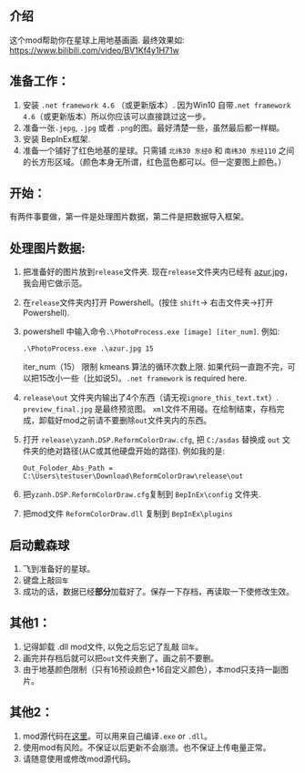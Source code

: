介绍
---
这个mod帮助你在星球上用地基画画. 最终效果如: https://www.bilibili.com/video/BV1Kf4y1H71w


准备工作：
---
1. 安装 `.net framework 4.6` （或更新版本）. 因为Win10 自带`.net framework 4.6`（或更新版本）所以你应该可以直接跳过这一步。
2. 准备一张`.jepg`, `.jpg` 或者 `.png`的图。最好清楚一些，虽然最后都一样糊。
3. 安装 BepInEx框架.
4. 准备一个铺好了红色地基的星球。只需铺 `北纬30 东经0` 和 `南纬30 东经110` 之间的长方形区域。（颜色本身无所谓，红色蓝色都可以。但一定要图上颜色。）


开始：
---
有两件事要做，第一件是处理图片数据，第二件是把数据导入框架。


处理图片数据:
---
1. 把准备好的图片放到`release`文件夹. 现在`release`文件夹内已经有 [azur.jpg](https://www.pixiv.net/artworks/63067913)， 我会用它做示范。
2. 在`release`文件夹内打开 Powershell。(按住 `shift`-> 右击文件夹->打开 Powershell). 
3. powershell 中输入命令`.\PhotoProcess.exe [image] [iter_num]`. 例如:
   
    ```shell
    .\PhotoProcess.exe .\azur.jpg 15
    ```
    iter_num（15） 限制 kmeans 算法的循环次数上限. 如果代码一直跑不完，可以把15改小一些（比如说5)。`.net framework` is required here.

4. `release\out` 文件夹内输出了4个东西（请无视`ignore_this_text.txt`）. `preview_final.jpg` 是最终预览图。 `xml`文件不用碰。在绘制结束，存档完成，卸载好mod之前请不要删除`out`文件夹内的东西。
5. 打开 `release\yzanh.DSP.ReformColorDraw.cfg`, 把 `C:/asdas` 替换成 `out` 文件夹的绝对路径(从C或其他硬盘开始的路径). 例如我的是:
   
    ```
    Out_Foloder_Abs_Path = C:\Users\testuser\Download\ReformColorDraw\release\out
    ```
6. 把`yzanh.DSP.ReformColorDraw.cfg`复制到 `BepInEx\config` 文件夹.
7. 把mod文件 `ReformColorDraw.dll` 复制到 `BepInEx\plugins`


启动戴森球
---
1. 飞到准备好的星球。
2. 键盘上敲`回车`
3. 成功的话，数据已经**部分**加载好了。保存一下存档，再读取一下使修改生效。


其他1：
---
1. 记得卸载 .dll mod文件, 以免之后忘记了乱敲 `回车`。
2. 画完并存档后就可以把`out`文件夹删了。画之前不要删。
3. 由于地基颜色限制（只有16预设颜色+16自定义颜色），本mod只支持一副图片。


其他2：
---
1. mod源代码在[这里](https://github.com/ssikadi/ReformColorDraw/tree/main/source_codes)。可以用来自己编译`.exe` or `.dll`。
2. 使用mod有风险。不保证以后更新不会崩溃。也不保证上传电量正常。
3. 请随意使用或修改mod源代码。



